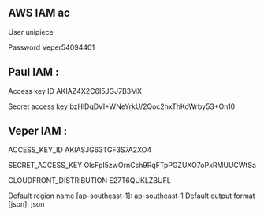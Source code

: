 ## AWS IAM ac

User
unipiece

Password
Veper54094401

## Paul IAM :

Access key ID
AKIAZ4X2C6I5JGJ7B3MX

Secret access key
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

## Veper IAM :

ACCESS_KEY_ID
AKIASJG63TGF3S7A2XO4

SECRET_ACCESS_KEY
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

CLOUDFRONT_DISTRIBUTION
E27T6QUKLZBUFL

Default region name [ap-southeast-1]: ap-southeast-1
Default output format [json]: json
